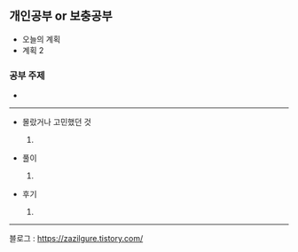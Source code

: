 # 

## 개인공부 or 보충공부

- 오늘의 계획
- 계획 2

### 공부 주제

- 

--- 
* 몰랐거나 고민했던 것

    1. 
* 풀이

    1. 
* 후기

    1. 

---
블로그 : https://zazilgure.tistory.com/